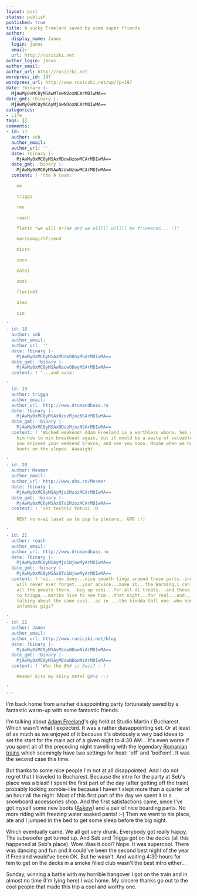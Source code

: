 ```yaml
---
layout: post
status: publish
published: true
title: A sucky Freeland saved by some super friends
author:
  display_name: Janos
  login: janos
  email: 
  url: http://rusiczki.net
author_login: janos
author_email: 
author_url: http://rusiczki.net
wordpress_id: 197
wordpress_url: http://www.rusiczki.net/wp/?p=197
date: !binary |-
  MjAwMy0xMC0yMSAwMTowNDoxNCArMDIwMA==
date_gmt: !binary |-
  MjAwMy0xMC0yMCAyMjowNDoxNCArMDIwMA==
categories:
- Life
tags: []
comments:
- id: 17
  author: seb
  author_email: 
  author_url: ''
  date: !binary |-
    MjAwMy0xMC0yMSAxMDowNzowMCArMDIwMA==
  date_gmt: !binary |-
    MjAwMy0xMC0yMSAwNzowNzowMCArMDIwMA==
  content: ! 'the A team:

    me

    trigga

    rev

    reash

    florin "we will $*7$# and we alllll willll be frieeends... :)"

    marika&girlfriend

    micro

    coco

    matei

    suzi

    florin#3

    alex

    cio

'
- id: 18
  author: seb
  author_email: 
  author_url: ''
  date: !binary |-
    MjAwMy0xMC0yMSAxMDowODoyMSArMDIwMA==
  date_gmt: !binary |-
    MjAwMy0xMC0yMSAwNzowODoyMSArMDIwMA==
  content: ! '...and oana!

'
- id: 19
  author: trigga
  author_email: 
  author_url: http://www.drumandbass.ro
  date: !binary |-
    MjAwMy0xMC0yMSAxNzozMjozNSArMDIwMA==
  date_gmt: !binary |-
    MjAwMy0xMC0yMSAxNDozMjozNSArMDIwMA==
  content: ! 'Wicked weekend! Adam Freeland is a worthless whore. Seb could teach
    him how to mix breakbeat again, but it would be a waste of valuable time. Glad
    you enjoyed your weekend bruvva, and see you soon. Maybe when we both test our
    boots on the slopes. Aaaaight.

'
- id: 20
  author: Mesmer
  author_email: 
  author_url: http://www.oha.ro/Mesmer
  date: !binary |-
    MjAwMy0xMC0yMSAyMjo1MzozMCArMDIwMA==
  date_gmt: !binary |-
    MjAwMy0xMC0yMSAxOTo1MzozMCArMDIwMA==
  content: ! 'set technic totusi :D

    REV! nu m-ai lasat sa te pup la plecare.. GRR :))

'
- id: 21
  author: reash
  author_email: 
  author_url: http://www.drumandbass.ro
  date: !binary |-
    MjAwMy0xMC0yMSAyMjo1NjowMyArMDIwMA==
  date_gmt: !binary |-
    MjAwMy0xMC0yMSAxOTo1NjowMyArMDIwMA==
  content: ! 'oi...rev buoy...nice smooth tingz around these parts..innit?btw...i
    will never ever forget...your advice...make it...the Warning.i can`t trully remember
    all the people there...big up sebi...for all di treats...and those wikkid tunes...drops
    to trigga...marika nice to see him...that night...for real...and...are you people
    talking about the same suzi...as in ...the kindda tall one..who hangs out at the
    infamous gigs?

'
- id: 22
  author: Janos
  author_email: 
  author_url: http://www.rusiczki.net/blog
  date: !binary |-
    MjAwMy0xMC0yMSAyMzowNDowNiArMDIwMA==
  date_gmt: !binary |-
    MjAwMy0xMC0yMSAyMDowNDowNiArMDIwMA==
  content: ! 'Who the @%# is Suzi? :-)

    Mesmer kiss my shiny metal @#%$ :-)

'
---
```

<p>I'm back home from a rather disappointing party fortunately saved by a fantastic warm-up with some fantastic friends.</p>
<p>I'm talking about <a href="http://www.freeland.fm/">Adam Freeland</a>'s gig held at Studio Martin / Bucharest. Which wasn't what I expected. It was a rather diasappointing set. Or at least of as much as we enjoyed of it because it's obviously a very bad ideea to set the start for the main act of a given night to 4:30 AM... It's even worse if you spent all of the preceding night travelling with the legendary <a href="http://www.cfr.ro">Romanian trains</a> which seemingly have two settings for heat: 'off' and 'boil'em!'. It was the second case this time.</p>
<p>But thanks to some nice people I'm not at all disappointed. And I do not regret that I traveled to Bucharest. Because the intro for the party at Seb's place was a blast! I spent the first part of the day (after getting off the train) probably looking zombie-like because I haven't slept more than a quarter of an hour all the night. Most of this first part of the day we spent it in a snowboard accessories shop. And the first satisfactions came, since I've got myself some new boots (<a href="http://www.askew.it/">Askew</a>) and a pair of nice boarding pants. No more riding with freezing water soaked pants! :-( Then we went to his place, ate and I jumped in the bed to get some sleep before the big night.</p>
<p>Which eventually came. We all got very drunk. Everybody got really happy. The subwoofer got turned up. And Seb and Trigga got on the decks (all this happened at Seb's place). Wow. Was it cool? Nope. It was supercool. There was dancing and fun and it could've been the second best night of the year if Freeland would've been OK. But he wasn't. And waiting 4:30 hours for him to get on the decks in a smoke filled club wasn't the best intro either...</p>
<p>Sunday, winning a battle with my horrible hangover I got on the train and in almost no time (I'm lying here) I was home. My sincere thanks go out to the cool people that made this trip a cool and worthy one.</p>
